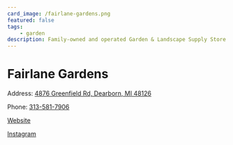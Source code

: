 ```yaml
---
card_image: /fairlane-gardens.png
featured: false
tags:
    - garden
description: Family-owned and operated Garden & Landscape Supply Store.
---
```


# Fairlane Gardens

Address: [4876 Greenfield Rd, Dearborn, MI 48126](https://maps.app.goo.gl/kLipdQtKXGDALwKa7)

Phone: [313-581-7906](tel:313-581-7906)

[Website](https://www.flgardens.com/)

[Instagram](https://www.instagram.com/fairlanegardens/)